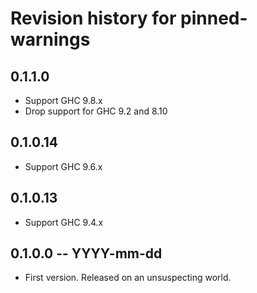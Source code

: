 # Revision history for pinned-warnings

## 0.1.1.0

* Support GHC 9.8.x
* Drop support for GHC 9.2 and 8.10

## 0.1.0.14

* Support GHC 9.6.x

## 0.1.0.13

* Support GHC 9.4.x

## 0.1.0.0 -- YYYY-mm-dd

* First version. Released on an unsuspecting world.
